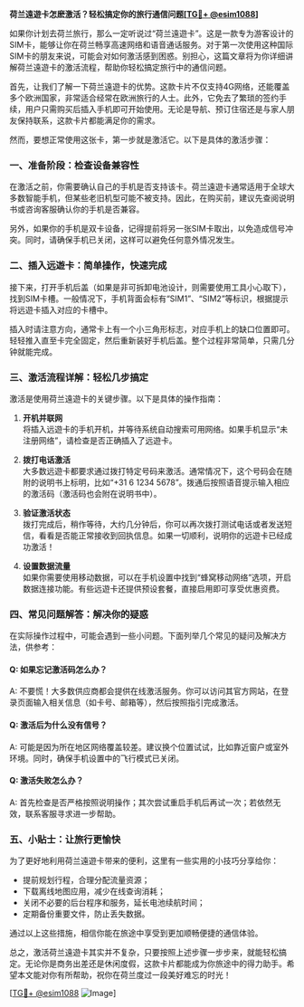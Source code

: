 **荷兰遠遊卡怎麽激活？轻松搞定你的旅行通信问题[[TG💪+ @esim1088](https://t.me/s/esim1088)]**

如果你计划去荷兰旅行，那么一定听说过“荷兰遠遊卡”。这是一款专为游客设计的SIM卡，能够让你在荷兰畅享高速网络和语音通话服务。对于第一次使用这种国际SIM卡的朋友来说，可能会对如何激活感到困惑。别担心，这篇文章将为你详细讲解荷兰遠遊卡的激活流程，帮助你轻松搞定旅行中的通信问题。

首先，让我们了解一下荷兰遠遊卡的优势。这款卡片不仅支持4G网络，还能覆盖多个欧洲国家，非常适合经常在欧洲旅行的人士。此外，它免去了繁琐的签约手续，用户只需购买后插入手机即可开始使用。无论是导航、预订住宿还是与家人朋友保持联系，这款卡片都能满足你的需求。

然而，要想正常使用这张卡，第一步就是激活它。以下是具体的激活步骤：

### **一、准备阶段：检查设备兼容性**

在激活之前，你需要确认自己的手机是否支持该卡。荷兰遠遊卡通常适用于全球大多数智能手机，但某些老旧机型可能不被支持。因此，在购买前，建议先查阅说明书或咨询客服确认你的手机是否兼容。

另外，如果你的手机是双卡设备，记得提前将另一张SIM卡取出，以免造成信号冲突。同时，请确保手机已关闭，这样可以避免任何意外情况发生。

### **二、插入远遊卡：简单操作，快速完成**

接下来，打开手机后盖（如果是非可拆卸电池设计，则需要使用工具小心取下），找到SIM卡槽。一般情况下，手机背面会标有“SIM1”、“SIM2”等标识，根据提示将远遊卡插入对应的卡槽中。

插入时请注意方向，通常卡上有一个小三角形标志，对应手机上的缺口位置即可。轻轻推入直至卡完全固定，然后重新装好手机后盖。整个过程非常简单，只需几分钟就能完成。

### **三、激活流程详解：轻松几步搞定**

激活是使用荷兰遠遊卡的关键步骤。以下是具体的操作指南：

1. **开机并联网**  
   将插入远遊卡的手机开机，并等待系统自动搜索可用网络。如果手机显示“未注册网络”，请检查是否正确插入了远遊卡。

2. **拨打电话激活**  
   大多数远遊卡都要求通过拨打特定号码来激活。通常情况下，这个号码会在随附的说明书上标明，比如“+31 6 1234 5678”。拨通后按照语音提示输入相应的激活码（激活码也会附在说明书中）。

3. **验证激活状态**  
   拨打完成后，稍作等待，大约几分钟后，你可以再次拨打测试电话或者发送短信，看看是否能正常接收到回执信息。如果一切顺利，说明你的远遊卡已经成功激活！

4. **设置数据流量**  
   如果你需要使用移动数据，可以在手机设置中找到“蜂窝移动网络”选项，开启数据连接功能。有些远遊卡还提供预设套餐，直接启用即可享受优惠资费。

### **四、常见问题解答：解决你的疑惑**

在实际操作过程中，可能会遇到一些小问题。下面列举几个常见的疑问及解决方法，供参考：

#### **Q: 如果忘记激活码怎么办？**
A: 不要慌！大多数供应商都会提供在线激活服务。你可以访问其官方网站，在登录页面输入相关信息（如卡号、邮箱等），然后按照指引完成激活。

#### **Q: 激活后为什么没有信号？**
A: 可能是因为所在地区网络覆盖较差。建议换个位置试试，比如靠近窗户或室外环境。同时，确保手机设置中的飞行模式已关闭。

#### **Q: 激活失败怎么办？**
A: 首先检查是否严格按照说明操作；其次尝试重启手机后再试一次；若依然无效，联系客服寻求进一步帮助。

### **五、小贴士：让旅行更愉快**

为了更好地利用荷兰遠遊卡带来的便利，这里有一些实用的小技巧分享给你：
- 提前规划行程，合理分配流量资源；
- 下载离线地图应用，减少在线查询消耗；
- 关闭不必要的后台程序和服务，延长电池续航时间；
- 定期备份重要文件，防止丢失数据。

通过以上这些措施，相信你能在旅途中享受到更加顺畅便捷的通信体验。

总之，激活荷兰遠遊卡其实并不复杂，只要按照上述步骤一步步来，就能轻松搞定。无论你是商务出差还是休闲度假，这款卡片都能成为你旅途中的得力助手。希望本文能对你有所帮助，祝你在荷兰度过一段美好难忘的时光！

[[TG💪+ @esim1088](https://t.me/s/esim1088) ![Image](https://i.postimg.cc/4NQfJmqS/Snipaste-2025-05-13-00-14-12.png)]